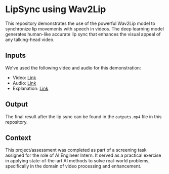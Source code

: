 # LipSync using Wav2Lip

This repository demonstrates the use of the powerful Wav2Lip model to synchronize lip movements with speech in videos. The deep learning model generates human-like accurate lip sync that enhances the visual appeal of any talking-head video.

## Inputs

We've used the following video and audio for this demonstration:

- Video: [Link](https://openinapp.co/5cwva)
- Audio: [Link](https://openinapp.co/o9vuj)
- Explanation: [Link](https://drive.google.com/file/d/1UtZmvIi_xkBEFL4CzGvyknxOrCN58VUI/view?usp=sharing)

## Output

The final result after the lip sync can be found in the `outputs.mp4` file in this repository. 

## Context

This project/assessment was completed as part of a screening task assigned for the role of AI Engineer Intern. It served as a practical exercise in applying state-of-the-art AI methods to solve real-world problems, specifically in the domain of video processing and enhancement.
